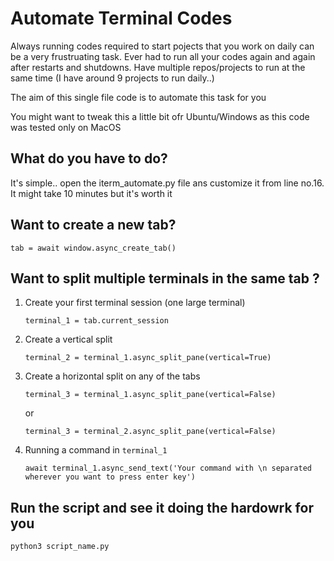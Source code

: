 # Automate Terminal Codes

Always running codes required to start pojects that you work on daily can be a very frustruating task. Ever had to run all your codes again and again after restarts and shutdowns. Have multiple repos/projects to run at the same time (I have around 9 projects to run daily..)

The aim of this single file code is to automate this task for you

You might want to tweak this a little bit ofr Ubuntu/Windows as this code was tested only on MacOS

## What do you have to do?

It's simple.. open the iterm_automate.py file ans customize it from line no.16. It might take 10 minutes but it's worth it

## Want to create a new tab?

```
tab = await window.async_create_tab()
```

## Want to split multiple terminals in the same tab ?

1. Create your first terminal session (one large terminal)
    ```
    terminal_1 = tab.current_session
    ```
2. Create a vertical split
    ```
    terminal_2 = terminal_1.async_split_pane(vertical=True)
    ```
3. Create a horizontal split on any of the tabs
    ```
    terminal_3 = terminal_1.async_split_pane(vertical=False)
    ```
    or
    ```
    terminal_3 = terminal_2.async_split_pane(vertical=False)
    ```
4.  Running a command in ```terminal_1```
    ```
    await terminal_1.async_send_text('Your command with \n separated wherever you want to press enter key')
    ```

## Run the script and see it doing the hardowrk for you

```
python3 script_name.py
```